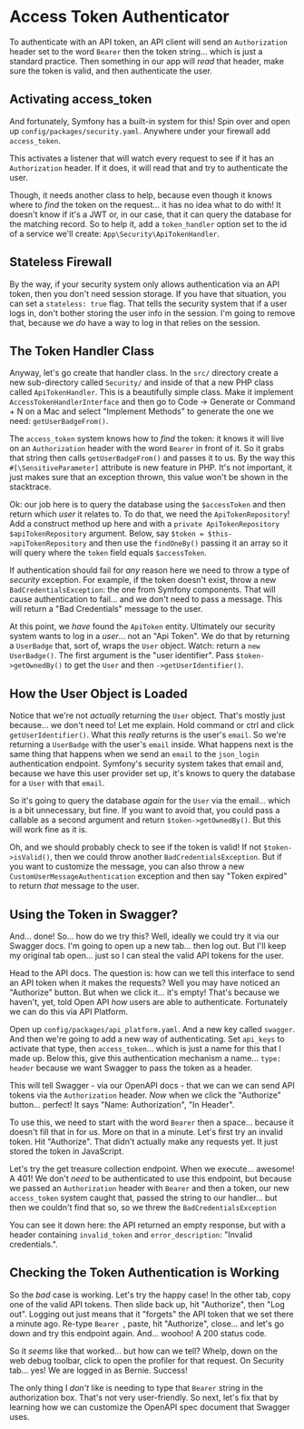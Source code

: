 # Access Token Authenticator

To authenticate with an API token, an API client will send an `Authorization` header
set to the word `Bearer` then the token string... which is just a standard practice.
Then something in our app will *read* that header, make sure the token is valid,
and then authenticate the user.

## Activating access_token

And fortunately, Symfony has a built-in system for this! Spin over and open up
`config/packages/security.yaml`. Anywhere under your firewall add `access_token`.

This activates a listener that will watch every request to see if it has an
`Authorization` header. If it does, it will read that and try to authenticate
the user.

Though, it needs another class to help, because even though it knows where to
*find* the token on the request... it has no idea what to do with! It doesn't
know if it's a JWT or, in our case, that it can query the database for the matching
record. So to help it, add a `token_handler` option set to the id of a service
we'll create: `App\Security\ApiTokenHandler`.

## Stateless Firewall

By the way, if your security system only allows authentication via an API
token, then you don't need session storage. If you have that situation, you can
set a `stateless: true` flag. That tells the security system that if a user logs
in, don't bother storing the user info in the session. I'm going to remove that,
because we *do* have a way to log in that relies on the session.

## The Token Handler Class

Anyway, let's go create that handler class. In the `src/` directory create a new
sub-directory called `Security/` and inside of that a new PHP class called
`ApiTokenHandler`. This is a beautifully simple class. Make it implement
`AccessTokenHandlerInterface` and then go to Code -> Generate or Command + N on a
Mac and select "Implement Methods" to generate the one we need:
`getUserBadgeFrom()`.

The `access_token` system knows how to *find* the token: it knows it will live
on an `Authorization` header with the word `Bearer` in front of it. So it grabs
that string then calls `getUserBadgeFrom()` and passes it to us. By the way this
`#[\SensitiveParameter]` attribute is new feature in PHP. It's not important,
it just makes sure that an exception thrown, this value won't be shown in the
stacktrace.

Ok: our job here is to query the database using the `$accessToken` and then return
which *user* it relates to. To do that, we need the `ApiTokenRepository`! Add
a construct method up here and with a
`private ApiTokenRepository $apiTokenRepository` argument. Below, say
`$token = $this->apiTokenRepository` and then use the `findOneBy()` passing it an
array so it will query where the `token` field equals `$accessToken`.

If authentication should fail for *any* reason here we need to throw a type of
*security* exception. For example, if the token doesn't exist, throw a new
`BadCredentialsException`: the one from Symfony components. That will cause
authentication to fail... and we don't need to pass a message. This will return
a "Bad Credentials"  message to the user.

At this point, we *have* found the `ApiToken` entity. Ultimately our security system
wants to log in a *user*... not an "Api Token". We do that by returning a
`UserBadge` that, sort of, wraps the `User` object. Watch: return a `new UserBadge()`.
The first argument is the "user identifier". Pass `$token->getOwnedBy()` to get the
`User` and then `->getUserIdentifier()`.

## How the User Object is Loaded

Notice that we're not *actually* returning the `User` object. That's mostly just
because... we don't need to! Let me explain. Hold command or ctrl and click
`getUserIdentifier()`. What this *really* returns is the user's `email`. So we're
returning a `UserBadge` with the user's `email` inside. What happens next is the
same thing that happens when we send an `email` to the `json_login` authentication
endpoint. Symfony's security system takes that email and, because we have this user
provider set up, it's knows to query the database for a `User` with that `email`.

So it's going to query the database *again* for the `User` via the email... which
is a bit unnecessary, but fine. If you want to avoid that, you could pass a
callable as a second argument and return `$token->getOwnedBy()`. But this will
work fine as it is.

Oh, and we should probably check to see if the token is valid! If not
`$token->isValid()`, then we could throw another `BadCredentialsException`.
But if you want to customize the message, you can also throw a new
`CustomUserMessageAuthentication` exception and then say "Token expired" to
return *that* message to the user.

## Using the Token in Swagger?

And... done! So... how do we try this? Well, ideally we could try it via our Swagger
docs. I'm going to open up a new tab... then log out. But I'll keep my original tab
open... just so I can steal the valid API tokens for the user.

Head to the API docs. The question is: how can we tell this interface to send an
API token when it makes the requests? Well you may have noticed an "Authorize"
button. But when we click it... it's empty! That's because we haven't, yet, told
Open API *how* users are able to authenticate. Fortunately we can do this via API
Platform.

Open up `config/packages/api_platform.yaml`. And a new key called `swagger`.
And then we're going to add a new way of authenticating. Set `api_keys` to activate
that type, then `access_token`... which is just a name for this that I made up.
Below this, give this authentication mechanism a name... `type: header` because
we want Swagger to pass the token as a header.

This will tell Swagger - via our OpenAPI docs - that we can  we can send API tokens
via the `Authorization` header. *Now* when we click the "Authorize" button...
perfect! It says "Name: Authorization", "In Header".

To use this, we need to start with the word `Bearer` then a space... because it
doesn't fill that in for us. More on that in a minute. Let's first try an invalid
token. Hit "Authorize". That didn't actually make any requests yet. It just stored
the token in JavaScript.

Let's try the get treasure collection endpoint. When we execute... awesome! A
401! We don't *need* to be authenticated to use this endpoint, but because we passed
an `Authorization` header with `Bearer` and then a token, our new `access_token`
system caught that, passed the string to our handler... but then we couldn't find
that so, so we threw the `BadCredentialsException`

You can see it down here: the API returned an empty response, but with a header
containing `invalid_token` and `error_description`: "Invalid credentials.".

## Checking the Token Authentication is Working

So the *bad* case is working. Let's try the happy case! In the other tab, copy
one of the valid API tokens. Then slide back up, hit "Authorize", then "Log out".
Logging out just means that it "forgets" the API token that we set there a minute
ago. Re-type `Bearer `, paste, hit "Authorize", close... and let's go down and try
this endpoint again. And... woohoo! A 200 status code.

So it *seems* like that worked... but how can we tell? Whelp, down on the web
debug toolbar, click to open the profiler for that request. On Security tab...
yes! We are logged in as Bernie. Success!

The only thing I *don't* like is needing to type that `Bearer` string in the
authorization box. That's not very user-friendly. So next, let's fix that by
learning how we can customize the OpenAPI spec document that Swagger uses.
